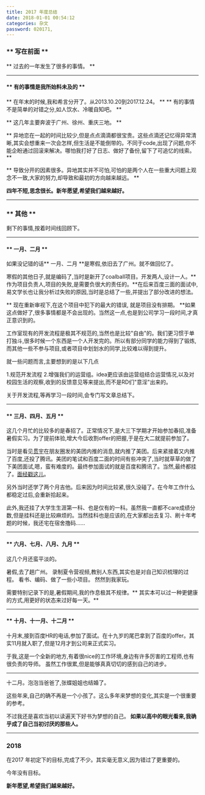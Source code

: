 ```yaml
---
title: 2017 年度总结
date: 2018-01-01 00:54:12
categories: 杂文
password: 020171,
---
```


### ** 写在前面 **

** 过去的一年发生了很多的事情。 **

*******************

#### ** 有的事情是我所始料未及的 **

**<span class="under0"> 在年末的时候,我和希言分开了。从2013.10.20到2017.12.24。</span> **
**<span class="under0"> 有的事情不是简单的对错之分,如人饮水、冷暖自知吧。</span> **

**<span class="under0"> 这几年主要奔波于广州、徐州、重庆三地。</span> **

**<span class="under0"> 异地恋在一起的时间比较少,但是点点滴滴都很宝贵。这些点滴还记忆得异常清晰,其实会想重来一次会怎样,但生活是不能倒带的。不同于code,出现了问题,你不能企盼通过回滚来解决。哪怕我打好了日志、做好了备份,留下了可追忆的线索。</span> **

**<span class="under0"> 导致分开的因素很多。异地其实并不可怕,可怕的是两个人在一些重大问题上观念不一致,大家的努力,却导致和最初的方向越来越远。</span> **

**<span class="under0"> 四年不短,思念很长。新年愿望,希望我们越来越好。</span>**

******************
### ** 其他 **

剩下的事情,按着时间线回顾下。

*****************

#### ** 一月、二月 **

如果没记错的话** 一月、二月 **是寒假,依旧去了广州。就不做回忆了。

寒假的其他日子,就是编码了,当时是新开了coalball项目。开发两人,设计一人。** 作为项目负责人,项目的失败,是需要负很大的责任的。**在后来百度三面的面试中,易文学长也让我分析过失败的原因,当时是总结了一些,并提出了部分改进的想法。

** 现在重新审视下,在这个项目中犯下的最大的错误, 就是项目没有排期。 **如果这点做好了,很多事情都是不会出现的。当然这一点,也是到公司学习一段时间,才真正意识到的。 

工作室现有的开发流程是极其不规范的,当然也是比较"自由"的。我们更习惯于单打独斗,很多时候一个东西是一个人开发完的。所以有部分同学的能力得到了锻炼,而其他一些不参与项目,或者项目中划划水的同学,比较难以得到提升。 

就一些问题而言,主要想到的是以下几点   

1.规范开发流程
2.增强我们的运营组。idea更应该由运营组结合运营情况,以及对校园生活的观察,收到的反馈意见等来提出,而不是RD们"意淫"出来的。

关于开发流程,等再学习一段时间,会专门写文章总结下。
******************

#### ** 三月、四月、五月 **

这几个月忙的比较多的是春招了。正常情况下,是大三下学期才开始参加春招,准备暑假实习。为了提前体验,增大今后收割offer的把握,于是在大二就提前参加了。

当时是看见[贯宇](http://garychang.cn/)在朋友圈发的美团内推的消息,就内推了美团。后来紧接着又内推了百度,还投了腾讯。美团的笔试和百度二面的时间有些冲突了,当时就草草的做了下美团面试,嗯，蛮有难度的。最终参加面试的就是百度和腾讯了。当然,最终都挂了。[面经戳这儿](http://www.sail.name/tags/%E9%9D%A2%E8%AF%95/)。

另外当时还学了两个月吉他。后来因为时间比较紧,很久没碰了。在今年工作什么都稳定过后,会重新拾起来。

此外,我还挂了大学生生涯第一科、也是仅有的一科。虽然我一直都不care成绩分数,但是挂科还是比较麻烦的。当然挂科也是应该的,在大家都出去复习、刷十年考题的时候，我还宅在宿舍撸码......

******************

#### ** 六月、七月、八月、九月 **

这几个月还蛮平淡的。

暑假,去了趟广州。
录制夏令营视频,教别人东西,其实也是对自己知识梳理的过程。
看书、编码、做了一些小项目。
然然到我家玩。


需要特别记录下的是,暑假期间,我的作息极其不规律。** 其实本可以过一种更健康的方式,用更好的状态来过好每一天。**

******************

#### ** 十月、十一月、十二月 **

十月末,接到百度HR的电话,参加了面试。在十九岁的尾巴拿到了百度的offer。其实11月就入职了,但是12月才到公司来正式实习。

于我,这是一个全新的地方,有着很nice的工作环境,身边有许多厉害的工程师,也有很负责的导师。
虽然工作很累,但是能够真真切切的感到自己的进步。

******************

十二月。泡泡当爸爸了,张蝶姐姐也结婚了。

这些年来,自己的确不再是一个小孩了。这么多年来梦想的变化,其实是一个很重要的参考。
    
不过我还是喜欢当初以读遍天下好书为梦想的自己。**<span class="under0"> 如果以高中的眼光看来,我确乎成了自己当初讨厌的那些人。</span>**

******************
### **2018**

在2017 年初定下的目标,完成了不少。其实毫无意义,因为错过了更重要的。

今年没有目标。

**<span class="under0"> 新年愿望,希望我们越来越好。</span>**

